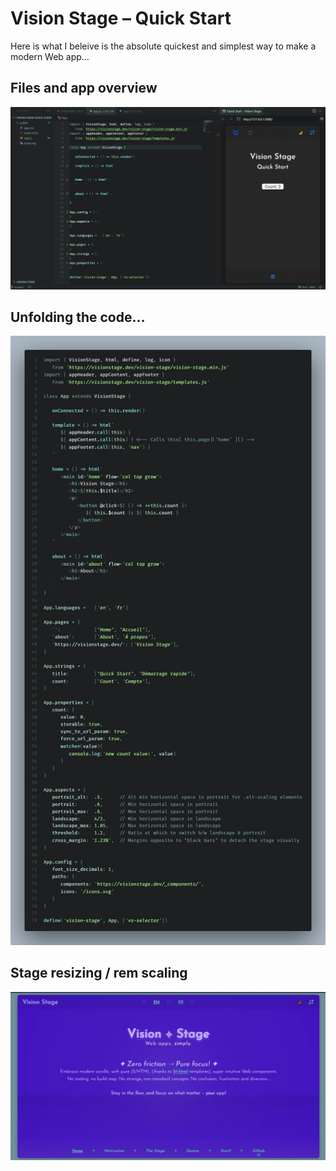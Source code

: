 # Vision Stage – Quick Start

Here is what I beleive is the absolute quickest and simplest way to make a modern Web app…

## Files and app overview
![code screenshot 1](/screenshots/VS1.png)

## Unfolding the code…
![code screenshot 2](/screenshots/VS2.png)

## Stage resizing / rem scaling
![code screenshot 3](/screenshots/stage-resizing.webp)